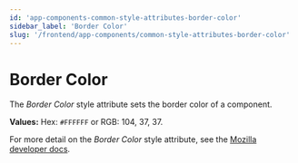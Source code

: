 ```yaml
---
id: 'app-components-common-style-attributes-border-color'
sidebar_label: 'Border Color'
slug: '/frontend/app-components/common-style-attributes-border-color'
---
```

# Border Color
The *Border Color* style attribute sets the border color of a component. 

**Values:** Hex: `#FFFFFF` or RGB: 104, 37, 37.
 
For more detail on the *Border Color* style attribute, see the [Mozilla developer docs](https://developer.mozilla.org/en-US/docs/Web/CSS/border-color).
